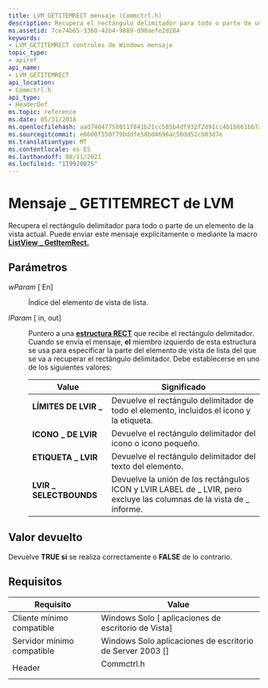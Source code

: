 ```yaml
---
title: LVM_GETITEMRECT mensaje (Commctrl.h)
description: Recupera el rectángulo delimitador para todo o parte de un elemento de la vista actual. Puede enviar este mensaje explícitamente o mediante la macro ListView \_ GetItemRect.
ms.assetid: 7ce74b65-3360-42b4-9889-d90aefe2d284
keywords:
- LVM_GETITEMRECT controles de Windows mensaje
topic_type:
- apiref
api_name:
- LVM_GETITEMRECT
api_location:
- Commctrl.h
api_type:
- HeaderDef
ms.topic: reference
ms.date: 05/31/2018
ms.openlocfilehash: aad74047758011f841b21cc585b4df932f2d91cc4b1b661bb7a2bdeb045e19cf
ms.sourcegitcommit: e6600f550f79bddfe58bd4696ac50dd52cb03d7e
ms.translationtype: MT
ms.contentlocale: es-ES
ms.lasthandoff: 08/11/2021
ms.locfileid: "119920075"
---
```

# <a name="lvm_getitemrect-message"></a>Mensaje \_ GETITEMRECT de LVM

Recupera el rectángulo delimitador para todo o parte de un elemento de la vista actual. Puede enviar este mensaje explícitamente o mediante la macro [**ListView \_ GetItemRect.**](/windows/desktop/api/Commctrl/nf-commctrl-listview_getitemrect)

## <a name="parameters"></a>Parámetros

<dl> <dt>

*wParam* \[ En\]
</dt> <dd>

Índice del elemento de vista de lista.

</dd> <dt>

*lParam* \[ in, out\]
</dt> <dd>

Puntero a una [**estructura RECT**](/previous-versions//dd162897(v=vs.85)) que recibe el rectángulo delimitador. Cuando se envía el mensaje, **el** miembro izquierdo de esta estructura se usa para especificar la parte del elemento de vista de lista del que se va a recuperar el rectángulo delimitador. Debe establecerse en uno de los siguientes valores:



| Value                                                                                                                                                                     | Significado                                                                                                         |
|---------------------------------------------------------------------------------------------------------------------------------------------------------------------------|-----------------------------------------------------------------------------------------------------------------|
| <span id="LVIR_BOUNDS"></span><span id="lvir_bounds"></span><dl> <dt>**LÍMITES DE LVIR \_**</dt> </dl>                   | Devuelve el rectángulo delimitador de todo el elemento, incluidos el icono y la etiqueta.<br/>                     |
| <span id="LVIR_ICON"></span><span id="lvir_icon"></span><dl> <dt>**ICONO \_ DE LVIR**</dt> </dl>                         | Devuelve el rectángulo delimitador del icono o icono pequeño.<br/>                                            |
| <span id="LVIR_LABEL"></span><span id="lvir_label"></span><dl> <dt>**ETIQUETA \_ LVIR**</dt> </dl>                      | Devuelve el rectángulo delimitador del texto del elemento.<br/>                                                     |
| <span id="LVIR_SELECTBOUNDS"></span><span id="lvir_selectbounds"></span><dl> <dt>**LVIR \_ SELECTBOUNDS**</dt> </dl> | Devuelve la unión de los rectángulos ICON y LVIR LABEL de \_ LVIR, pero excluye las columnas de la vista de \_ informe.<br/> |



 

</dd> </dl>

## <a name="return-value"></a>Valor devuelto

Devuelve **TRUE si** se realiza correctamente o **FALSE** de lo contrario.

## <a name="requirements"></a>Requisitos



| Requisito | Value |
|-------------------------------------|---------------------------------------------------------------------------------------|
| Cliente mínimo compatible<br/> | Windows Solo \[ aplicaciones de escritorio de Vista\]<br/>                                        |
| Servidor mínimo compatible<br/> | Windows Solo aplicaciones de escritorio de Server 2003 \[\]<br/>                                  |
| Header<br/>                   | <dl> <dt>Commctrl.h</dt> </dl> |



 

